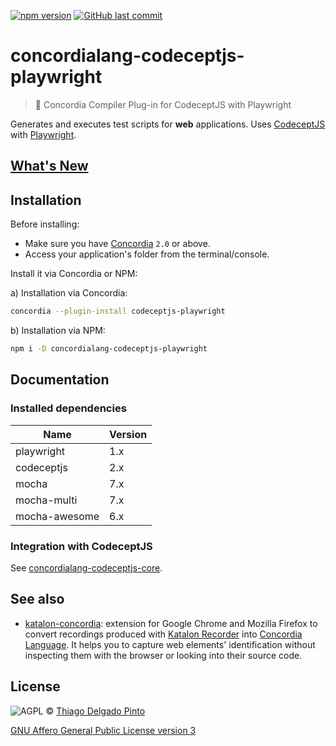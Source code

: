 [![npm version](https://badge.fury.io/js/concordialang-codeceptjs-playwright.svg)](https://badge.fury.io/js/concordialang-codeceptjs-playwright)
[![GitHub last commit](https://img.shields.io/github/last-commit/thiagodp/concordialang-codeceptjs-playwright.svg)](https://github.com/thiagodp/concordialang-codeceptjs-playwright/releases)

# concordialang-codeceptjs-playwright

> 🔌 Concordia Compiler Plug-in for CodeceptJS with Playwright

Generates and executes test scripts for **web** applications. Uses [CodeceptJS](https://codecept.io) with [Playwright](https://playwright.dev/).

## [What's New](https://github.com/thiagodp/concordialang-codeceptjs-playwright/releases)

## Installation

Before installing:
- Make sure you have [Concordia](https://concordialang.org) `2.0` or above.
- Access your application's folder from the terminal/console.

Install it via Concordia or NPM:

a) Installation via Concordia:

```bash
concordia --plugin-install codeceptjs-playwright
```

b) Installation via NPM:

```bash
npm i -D concordialang-codeceptjs-playwright
```

## Documentation

### Installed dependencies

| Name          | Version |
| ------------- | ------- |
| playwright    | 1.x     |
| codeceptjs    | 2.x     |
| mocha         | 7.x     |
| mocha-multi   | 7.x     |
| mocha-awesome | 6.x     |

### Integration with CodeceptJS

See [concordialang-codeceptjs-core](https://github.com/thiagodp/concordialang-codeceptjs-core#documentation).


## See also

- [katalon-concordia](https://github.com/thiagodp/katalon-concordia): extension for Google Chrome and Mozilla Firefox to convert recordings produced with [Katalon Recorder](https://chrome.google.com/webstore/detail/katalon-recorder-selenium/ljdobmomdgdljniojadhoplhkpialdid) into [Concordia Language](https://concordialang.org). It helps you to capture web elements' identification without inspecting them with the browser or looking into their source code.

## License

![AGPL](https://www.gnu.org/graphics/agplv3-88x31.png) © [Thiago Delgado Pinto](https://github.com/thiagodp)

[GNU Affero General Public License version 3](LICENSE.txt)
